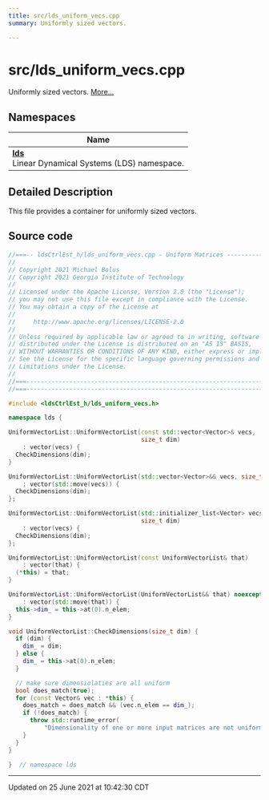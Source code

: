 ```yaml
---
title: src/lds_uniform_vecs.cpp
summary: Uniformly sized vectors. 

---
```


# src/lds_uniform_vecs.cpp

Uniformly sized vectors.  [More...](#detailed-description)



## Namespaces

| Name           |
| -------------- |
| **[lds](/lds-ctrl-est/docs/api/namespaces/namespacelds/)** <br>Linear Dynamical Systems (LDS) namespace.  |

## Detailed Description



This file provides a container for uniformly sized vectors. 





## Source code

```cpp
//===-- ldsCtrlEst_h/lds_uniform_vecs.cpp - Uniform Matrices --------------===//
//
// Copyright 2021 Michael Bolus
// Copyright 2021 Georgia Institute of Technology
//
// Licensed under the Apache License, Version 2.0 (the "License");
// you may not use this file except in compliance with the License.
// You may obtain a copy of the License at
//
//     http://www.apache.org/licenses/LICENSE-2.0
//
// Unless required by applicable law or agreed to in writing, software
// distributed under the License is distributed on an "AS IS" BASIS,
// WITHOUT WARRANTIES OR CONDITIONS OF ANY KIND, either express or implied.
// See the License for the specific language governing permissions and
// Limitations under the License.
//
//===----------------------------------------------------------------------===//
//===----------------------------------------------------------------------===//

#include <ldsCtrlEst_h/lds_uniform_vecs.h>

namespace lds {

UniformVectorList::UniformVectorList(const std::vector<Vector>& vecs,
                                     size_t dim)
    : vector(vecs) {
  CheckDimensions(dim);
}

UniformVectorList::UniformVectorList(std::vector<Vector>&& vecs, size_t dim)
    : vector(std::move(vecs)) {
  CheckDimensions(dim);
};

UniformVectorList::UniformVectorList(std::initializer_list<Vector> vecs,
                                     size_t dim)
    : vector(vecs) {
  CheckDimensions(dim);
};

UniformVectorList::UniformVectorList(const UniformVectorList& that)
    : vector(that) {
  (*this) = that;
}

UniformVectorList::UniformVectorList(UniformVectorList&& that) noexcept
    : vector(std::move(that)) {
  this->dim_ = this->at(0).n_elem;
}

void UniformVectorList::CheckDimensions(size_t dim) {
  if (dim) {
    dim_ = dim;
  } else {
    dim_ = this->at(0).n_elem;
  }

  // make sure dimensiolaties are all uniform
  bool does_match(true);
  for (const Vector& vec : *this) {
    does_match = does_match && (vec.n_elem == dim_);
    if (!does_match) {
      throw std::runtime_error(
          "Dimensionality of one or more input matrices are not uniform.");
    }
  }
}

}  // namespace lds
```


-------------------------------

Updated on 25 June 2021 at 10:42:30 CDT
